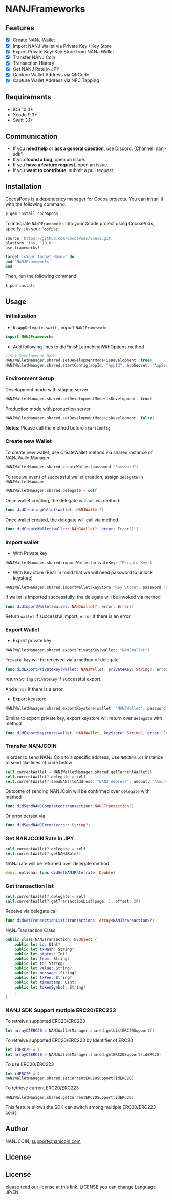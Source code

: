 # NANJFrameworks


## Features

- [x] Create NANJ Wallet
- [x] Import NANJ Wallet via Private Key / Key Store
- [x] Export Private Key/ Key Store from NANJ Wallet
- [x] Transfer NANJ Coin
- [x] Transaction History
- [x] Get NANJ Rate in JPY
- [x] Capture Wallet Address via QRCode
- [x] Capture Wallet Address via NFC Tapping

## Requirements
- iOS 10.0+
- Xcode 9.3+
- Swift 3.1+

## Communication
- If you **need help** or **ask a general question**, use [Discord](https://discord.gg/xa94m8F). (Channel  'nanj-sdk')
- If you **found a bug**, open an issue.
- If you **have a feature request**, open an issue.
- If you **want to contribute**, submit a pull request.

## Installation
[CocoaPods](http://cocoapods.org) is a dependency manager for Cocoa projects. You can install it with the following command:

```bash
$ gem install cocoapods
```

To integrate `NANJFrameworks` into your Xcode project using CocoaPods, specify it in your `Podfile`:

```ruby
source 'https://github.com/CocoaPods/Specs.git'
platform :ios, '10.0'
use_frameworks!

target '<Your Target Name>' do
pod 'NANJFrameworks'
end
```

Then, run the following command:

```bash
$ pod install
```

## Usage
### Initialization
- In `AppDelegate.swift` ,  import  `NANJFrameworks`
```swift
import NANJFrameworks
```
-  Add following lines to didFinishLaunchingWithOptions method

```swift
//Set Development Mode
NANJWalletManager.shared.setDevelopmentMode(isDevelopment: true)
NANJWalletManager.shared.startConfig(appId: "AppId", appSecret: "AppSecret", coinName: "CoinName")
```

### Environment Setup

Development mode with staging server
```swift
NANJWalletManager.shared.setDevelopmentMode(isDevelopment: true)
```

Production mode with production server
```swift
NANJWalletManager.shared.setDevelopmentMode(isDevelopment: false)
```

**Notes**: Please call the method before `startConfig`
### Create new Wallet
To create new wallet, use CreateWallet method via shared instance of NANJWalletManager
```swift
NANJWalletManager.shared.createWallet(password:"Password")
```

To receive event of successful wallet creation, assign `delegate` in `NANJWalletManager`
```swift
NANJWalletManager.shared.delegate = self
```
Once wallet creating, the delegate will call via method: 
```swift
func didCreatingWallet(wallet: NANJWallet?)
```
Once wallet created, the delegate will call via method
```swift
func didCreateWallet(wallet: NANJWallet?, error: Error?) {
```

### Import wallet
- With Private key
```swift
NANJWalletManager.shared.importWallet(privateKey: "Private Key")
```
- With Key store (Bear in mind that we will need password to unlock keystore)
```swift
NANJWalletManager.shared.importWallet(keyStore "Key Store", password "Password")
```

If wallet is imported successfully, the delegate will be invoked via method
```swift
func didImportWallet(wallet: NANJWallet?, error: Error?)
```
Return `wallet` if successful import,
`error` if there is an error.


### Export Wallet
- Export private key

```swift
NANJWalletManager.shared.exportPrivateKey(wallet: "NANJWallet")
```
`Private key` will be received via a method of delegate
```swift
func didExportPrivatekey(wallet: NANJWallet, privateKey: String?, error: Error?, error: nil)
```
return `String` `privateKey` if successful export.

And `Error` if there is a error.
- Export keystore
```swift
NANJWalletManager.shared.exportKeystore(wallet: "NANJWallet", password: "Password")
```
Similar to export private key, export keystore will return over `delegate` with method
```swift
func didExportKeystore(wallet: NANJWallet, keyStore: String?, error: Error?)
```

### Transfer NANJCOIN
In order to send NANJ Coin to a specific address, Use `NANJWallet` instance to send like lines of code below
```swift
self.currentWallet = NANJWalletManager.shared.getCurrentWallet()
self.currentWallet?.delegate = self
self.currentWallet?.sendNANJ(toAddress: "NANJ Address", amount: "Amount send")
```
Outcome of sending NANJCoin will be confirmed over `delegate` with method
```swift
func didSendNANJCompleted(transaction: NANJTransaction?)
```

Or error persist via
```swift
func didSendNANJError(error: String?)
```
### Get NANJCOIN Rate in JPY

```swift
self.currentWallet?.delegate = self
self.currentWallet?.getNANJRate()
```

NANJ rate will be returned over delegate method

```swift
@objc optional func didGetNANJRate(rate: Double)
```

### Get transaction list
```swift
self.currentWallet?.delegate = self
self.currentWallet?.getTransactionList(page: 1, offset: 20)
```

Receive via delegate call

```swift
func didGetTransactionList(transactions: Array<NANJTransaction>?)
```

NANJTransaction Class
```swift
public class NANJTransaction: NSObject {
    public let id: UInt?
    public let txHash: String?
    public let status: Int?
    public let from: String?
    public let to: String?
    public let value: String?
    public let message: String?
    public let txFee: String?
    public let timestamp: UInt?
    public let tokenSymbol: String?
    ...
}
```

### NANJ SDK Support mutiple ERC20/ERC223
To retreive supported ERC20/ERC223
```swift 
let arrayOfERC20 = NANJWalletManager.shared.getListERC20Support()
```

To retreive supported ERC20/ERC223 by Identifier of ERC20

```swift 
let idERC20 = 1
let arrayOfERC20 = NANJWalletManager.shared.getERC20Support(idERC20)
```

To use ERC20/ERC223

```swift
let idERC20 = 1
NANJWalletManager.shared.setCurrentERC20Support(idERC20)

```

To retrieve current ERC20/ERC223

```swift
NANJWalletManager.shared.getCurrentERC20Support(idERC20)
```

This feature allows the SDK can switch among multiple ERC20/ERC223 coins

## Author

NANJCOIN, support@nanjcoin.com

## License

## License
please read our license at this link. [LICENSE](https://nanjcoin.com/sdk)
you can change Language JP/EN
